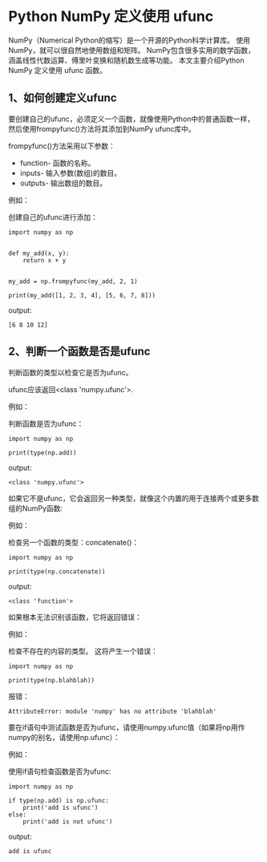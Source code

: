 # Python NumPy 定义使用 ufunc

NumPy（Numerical Python的缩写）是一个开源的Python科学计算库。
使用NumPy，就可以很自然地使用数组和矩阵。
NumPy包含很多实用的数学函数，涵盖线性代数运算、傅里叶变换和随机数生成等功能。
本文主要介绍Python NumPy 定义使用 ufunc 函数。

## 1、如何创建定义ufunc
要创建自己的ufunc，必须定义一个函数，就像使用Python中的普通函数一样，然后使用frompyfunc()方法将其添加到NumPy ufunc库中。

frompyfunc()方法采用以下参数：
- function- 函数的名称。
- inputs- 输入参数(数组)的数目。
- outputs- 输出数组的数目。

例如：

创建自己的ufunc进行添加：
```text
import numpy as np


def my_add(x, y):
    return x + y


my_add = np.frompyfunc(my_add, 2, 1)

print(my_add([1, 2, 3, 4], [5, 6, 7, 8]))
```
output:
```text
[6 8 10 12]
```

## 2、判断一个函数是否是ufunc
判断函数的类型以检查它是否为ufunc。

ufunc应该返回<class 'numpy.ufunc'>.

例如：

判断函数是否为ufunc：
```text
import numpy as np

print(type(np.add))
```
output:
```text
<class 'numpy.ufunc'>
```

如果它不是ufunc，它会返回另一种类型，就像这个内置的用于连接两个或更多数组的NumPy函数:

例如：

检查另一个函数的类型：concatenate()：
```text
import numpy as np

print(type(np.concatenate))
```
output:
```text
<class 'function'>
```

如果根本无法识别该函数，它将返回错误：

例如：

检查不存在的内容的类型。 这将产生一个错误：
```text
import numpy as np

print(type(np.blahblah))
```
报错：
```text
AttributeError: module 'numpy' has no attribute 'blahblah'
```

要在if语句中测试函数是否为ufunc，请使用numpy.ufunc值（如果将np用作numpy的别名，请使用np.ufunc）：

例如：

使用if语句检查函数是否为ufunc:
```text
import numpy as np

if type(np.add) is np.ufunc:
    print('add is ufunc')
else:
    print('add is not ufunc')
```
output:
```text
add is ufunc
```
